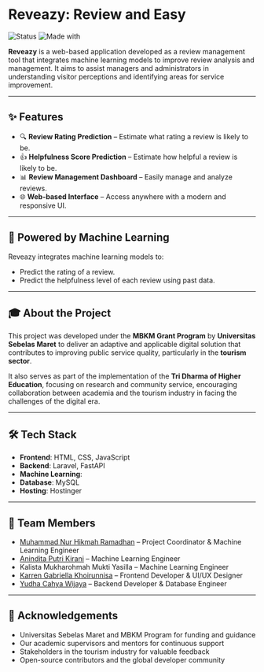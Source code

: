 # Reveazy: Review and Easy

![Status](https://img.shields.io/badge/status-development-blue)
![Made with](https://img.shields.io/badge/Made%20with-Love-red)

**Reveazy** is a web-based application developed as a review management tool that integrates machine learning models to improve review analysis and management. It aims to assist managers and administrators in understanding visitor perceptions and identifying areas for service improvement.

---

## ✨ Features

- 🔍 **Review Rating Prediction** – Estimate what rating a review is likely to be.
- 👍 **Helpfulness Score Prediction** – Estimate how helpful a review is likely to be.
- 📊 **Review Management Dashboard** – Easily manage and analyze reviews.
- 🌐 **Web-based Interface** – Access anywhere with a modern and responsive UI.

---

## 🧠 Powered by Machine Learning

Reveazy integrates machine learning models to:
- Predict the rating of a review.
- Predict the helpfulness level of each review using past data.

---

## 🎓 About the Project

This project was developed under the **MBKM Grant Program** by **Universitas Sebelas Maret** to deliver an adaptive and applicable digital solution that contributes to improving public service quality, particularly in the **tourism sector**.

It also serves as part of the implementation of the **Tri Dharma of Higher Education**, focusing on research and community service, encouraging collaboration between academia and the tourism industry in facing the challenges of the digital era.

---

## 🛠️ Tech Stack

- **Frontend**: HTML, CSS, JavaScript
- **Backend**: Laravel, FastAPI
- **Machine Learning**: 
- **Database**: MySQL
- **Hosting**: Hostinger

---

## 👥 Team Members
- [Muhammad Nur Hikmah Ramadhan](https://github.com/didanrmdhn) – Project Coordinator & Machine Learning Engineer
- [Anindita Putri Kirani](https://github.com/aniindyta) – Machine Learning Engineer
- Kalista Mukharohmah Mukti Yasilla – Machine Learning Engineer
- [Karren Gabriella Khoirunnisa](https://github.com/karrengabriella) – Frontend Developer & UI/UX Designer
- [Yudha Cahya Wijaya](https://github.com/CahyaW06) – Backend Developer & Database Engineer

---

## 🙌 Acknowledgements
- Universitas Sebelas Maret and MBKM Program for funding and guidance
- Our academic supervisors and mentors for continuous support
- Stakeholders in the tourism industry for valuable feedback
- Open-source contributors and the global developer community
